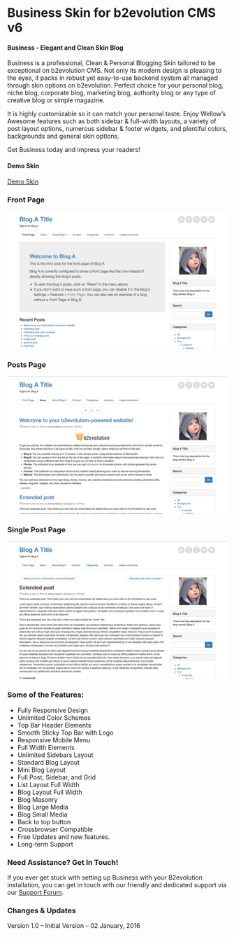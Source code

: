 # Business Skin for b2evolution CMS v6

#### Business - Elegant and Clean Skin Blog

Business is a professional, Clean & Personal Blogging Skin tailored to be exceptional on b2evolution CMS. Not only its modern design is pleasing to the eyes, it packs in robust yet easy-to-use backend system all managed through skin options on b2evolution. Perfect choice for your personal blog, niche blog, corporate blog, marketing blog, authority blog or any type of creative blog or simple magazine.

It is highly customizable so it can match your personal taste. Enjoy Wellow’s Awesome features such as both sidebar & full-width layouts, a variety of post layout options, numerous sidebar & footer widgets, and plentiful colors, backgrounds and general skin options.

Get Business today and impress your readers!

#### Demo Skin

<a href="http://skin.ariflaw.com/business/">Demo Skin</a>

### Front Page

![disp=front](skinshot_front.jpg)

### Posts Page

![disp=posts](skinshot_posts.jpg)

### Single Post Page

![disp=single](skinshot_single.jpg)


### Some of the Features:

- Fully Responsive Design
- Unlimited Color Schemes
- Top Bar Header Elements
- Smooth Sticky Top Bar with Logo
- Responsive Mobile Menu
- Full Width Elements
- Unlimited Sidebars Layout
- Standard Blog Layout
- Mini Blog Layout
- Full Post, Sidebar, and Grid
- List Layout Full Width
- Blog Layout Full Width
- Blog Masonry
- Blog Large Media
- Blog Small Media
- Back to top button
- Crossbrowser Compatible
- Free Updates and new features.
- Long-term Support


### Need Assistance? Get In Touch!

If you ever get stuck with setting up Business with your B2evolution installation, you can get in touch with our friendly and dedicated support via our <a href="http://forums.b2evolution.net/">Support Forum</a>.


### Changes & Updates

Version 1.0 – Initial Version – 02 January, 2016
